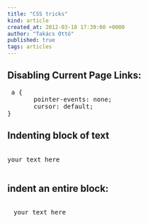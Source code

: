 ```yaml
---
title: "CSS tricks"
kind: article
created_at: 2012-03-18 17:39:00 +0000
author: "Takács Ottó"
published: true
tags: articles
---
```

## Disabling Current Page Links:

<pre class="brush: css;"  >
 a {
       pointer-events: none;
       cursor: default;
}
</pre>

## Indenting block of text

<pre>
<div style="text-indent: 1em;">
your text here
</div>
</pre>

## indent an entire block:

<pre>
<div style="margin-left: 1em;">
your text here
</div>
</pre>

<!-- event to the end of the fiel -->
<link href="http://www.qualityontime.eu/syntax/styles/shThemeDefault.css" rel="stylesheet" type="text/css" />
<script src="http://www.qualityontime.eu/syntax/scripts/shCore.js" type="text/javascript"></script>
<script type="text/javascript" src="http://www.qualityontime.eu/syntax/scripts/shBrushCss.js"></script>
<script src="http://www.qualityontime.eu/syntax/scripts/shAutoloader.js" type="text/javascript"></script>
<!-- http://alexgorbatchev.com/SyntaxHighlighter -->
<script type="text/javascript">
SyntaxHighlighter.all()
</script>

<div class='old-comments'></div>